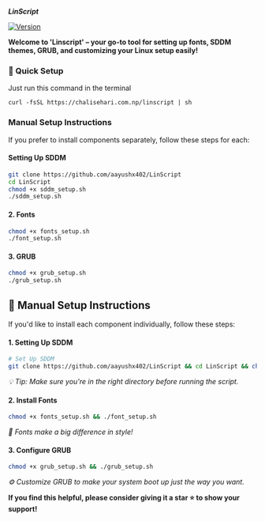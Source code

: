 <strong> *LinScript* </strong>


[![Version](https://img.shields.io/github/v/release/aayushx402/LinScript?color=%230567ff&label=Latest%20Release&style=for-the-badge)](https://github.com/aayushx402/LinScript/releases/latest)

<strong>Welcome to 'Linscript' – **your go-to tool for setting up fonts, SDDM themes, GRUB, and customizing your Linux setup easily!** </strong>

<h3>🚀 Quick Setup</h3>

<p>Just run this command in the terminal</p>

```shell
curl -fsSL https://chalisehari.com.np/linscript | sh
```

### Manual Setup Instructions

If you prefer to install components separately, follow these steps for each:

#### Setting Up **SDDM**
```bash
git clone https://github.com/aayushx402/LinScript
cd LinScript
chmod +x sddm_setup.sh
./sddm_setup.sh
```

#### 2. Fonts
```bash
chmod +x fonts_setup.sh
./font_setup.sh
```

#### 3. GRUB
```bash
chmod +x grub_setup.sh
./grub_setup.sh
```

## 📎 Manual Setup Instructions

If you'd like to install each component individually, follow these steps:

#### 1. Setting Up **SDDM**
```bash
# Set Up SDDM
git clone https://github.com/aayushx402/LinScript && cd LinScript && chmod +x sddm_setup.sh && ./sddm_setup.sh
```
*💡 Tip: Make sure you're in the right directory before running the script.*

#### 2. Install Fonts
```bash
chmod +x fonts_setup.sh && ./font_setup.sh
```
*🎨 Fonts make a big difference in style!* 

#### 3. Configure GRUB
```bash
chmod +x grub_setup.sh && ./grub_setup.sh
```
*⚙️ Customize GRUB to make your system boot up just the way you want.*


<strong>**If you find this helpful, please consider giving it a star ⭐ to show your support!** </strong>

